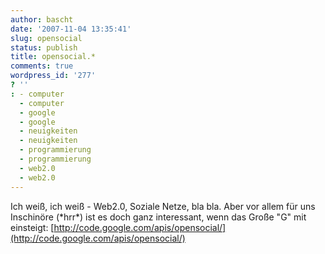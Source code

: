 ```yaml
---
author: bascht
date: '2007-11-04 13:35:41'
slug: opensocial
status: publish
title: opensocial.*
comments: true
wordpress_id: '277'
? ''
: - computer
  - computer
  - google
  - google
  - neuigkeiten
  - neuigkeiten
  - programmierung
  - programmierung
  - web2.0
  - web2.0
---
```


Ich weiß, ich weiß - Web2.0, Soziale Netze, bla bla. Aber vor allem
für uns Inschinöre (\*hrr\*) ist es doch ganz interessant, wenn das
Große "G" mit einsteigt:
[http://code.google.com/apis/opensocial/](http://code.google.com/apis/opensocial/)


